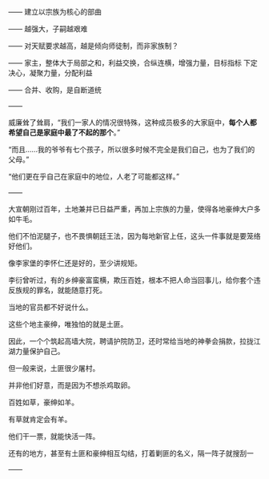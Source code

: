 ——
建立以宗族为核心的部曲

——
越强大，子嗣越艰难

——
对天赋要求越高，越是倾向师徒制，而非家族制？

——
家主，整体大于局部之和，利益交换，合纵连横，增强力量，目标指标
下定决心，凝聚力量，分配利益

——
合并、收购，是自断道统

——

威廉耸了耸肩，“我们一家人的情况很特殊，这种成员极多的大家庭中，**每个人都希望自己是家庭中最了不起的那个**。”

“而且……我的爷爷有七个孩子，所以很多时候不完全是我们自己，也为了我们的父母。”

“他们更在乎自己在家庭中的地位，人老了可能都这样。”

——

大宣朝刚过百年，土地兼并已日益严重，再加上宗族的力量，使得各地豪绅大户多如牛毛。

他们不怕泥腿子，也不畏惧朝廷王法，因为每地新官上任，这头一件事就是要笼络好他们。

像李家堡的李怀仁还是好的，至少讲规矩。

李衍曾听过，有的乡绅豪富蛮横，欺压百姓，根本不把人命当回事儿，给你套个违反族规的罪名，就能随意打死。

当地的官员都不好说什么。

这些个地主豪绅，唯独怕的就是土匪。

因此，一个个筑起高墙大院，聘请护院防卫，还时常给当地的神拳会捐款，拉拢江湖力量保护自己。

但一般来说，土匪很少屠村。

并非他们好意，而是因为不想杀鸡取卵。

百姓如草，豪绅如羊。

有草就肯定会有羊。

他们干一票，就能快活一阵。

还有的地方，甚至有土匪和豪绅相互勾结，打着剿匪的名义，隔一阵子就搜刮一

——

